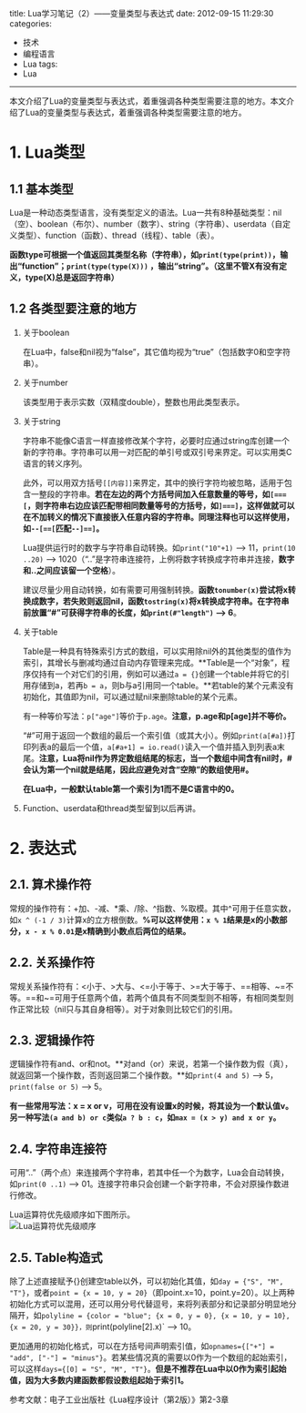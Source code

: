 title: Lua学习笔记（2）——变量类型与表达式
date: 2012-09-15 11:29:30
categories:
- 技术
- 编程语言
- Lua
tags:
- Lua
---
本文介绍了Lua的变量类型与表达式，着重强调各种类型需要注意的地方。本文介绍了Lua的变量类型与表达式，着重强调各种类型需要注意的地方。

<!-- more -->

# 1. Lua类型
## 1.1 基本类型

Lua是一种动态类型语言，没有类型定义的语法。Lua一共有8种基础类型：nil（空）、boolean（布尔）、number（数字）、string（字符串）、userdata（自定义类型）、function（函数）、thread（线程）、table（表）。

**函数type可根据一个值返回其类型名称（字符串），如`print(type(print))`，输出“function”；`print(type(type(X)))` ，输出“string”。（这里不管X有没有定义，type(X)总是返回字符串）**

## 1.2 各类型要注意的地方

1. 关于boolean

    在Lua中，false和nil视为“false”，其它值均视为“true”（包括数字0和空字符串）。

2. 关于number

    该类型用于表示实数（双精度double），整数也用此类型表示。

3. 关于string

    字符串不能像C语言一样直接修改某个字符，必要时应通过string库创建一个新的字符串。字符串可以用一对匹配的单引号或双引号来界定。可以实用类C语言的转义序列。

    此外，可以用双方括号`[[内容]]`来界定，其中的换行字符均被忽略，适用于包含一整段的字符串。**若在左边的两个方括号间加入任意数量的等号，如`[===[`，则字符串右边应该匹配带相同数量等号的方括号，如`]===]`，这样做就可以在不加转义的情况下直接嵌入任意内容的字符串。同理注释也可以这样使用，如`--[==[`匹配`--]==]`。**

    Lua提供运行时的数字与字符串自动转换。如`print("10"+1)` --> 11，`print(10 ..20)` --> 1020（“..”是字符串连接符，上例将数字转换成字符串并连接，**数字和..之间应该留一个空格**）。

    建议尽量少用自动转换，如有需要可用强制转换。**函数`tonumber(x)`尝试将x转换成数字，若失败则返回nil，函数`tostring(x)`将x转换成字符串。在字符串前放置“#”可获得字符串的长度，如`print(#"length")` --> 6**。

4. 关于table

    Table是一种具有特殊索引方式的数组，可以实用除nil外的其他类型的值作为索引，其增长与删减均通过自动内存管理来完成。**Table是一个“对象”，程序仅持有一个对它们的引用，例如可以通过`a = {}`创建一个table并将它的引用存储到a，若再`b = a`，则b与a引用同一个table。**若table的某个元素没有初始化，其值即为nil，可以通过赋nil来删除table的某个元素。

    有一种等价写法：`p["age"]`等价于`p.age`。**注意，p.age和p[age]并不等价。**

    “#”可用于返回一个数组的最后一个索引值（或其大小）。例如`print(a[#a])`打印列表a的最后一个值，`a[#a+1] = io.read()`读入一个值并插入到列表a末尾。**注意，Lua将nil作为界定数组结尾的标志，当一个数组中间含有nil时，#会认为第一个nil就是结尾，因此应避免对含“空隙”的数组使用#。**

    **在Lua中，一般默认table第一个索引为1而不是C语言中的0。**

5. Function、userdata和thread类型留到以后再讲。

# 2. 表达式
## 2.1. 算术操作符

常规的操作符有：+加、-减、\*乘、/除、^指数、%取模。其中^可用于任意实数，如`x ^ (-1 / 3)`计算x的立方根倒数。**%可以这样使用：`x % 1`结果是x的小数部分，`x - x % 0.01`是x精确到小数点后两位的结果。**

## 2.2. 关系操作符

常规关系操作符有：<小于、>大与、<=小于等于、>=大于等于、==相等、~=不等。==和~=可用于任意两个值，若两个值具有不同类型则不相等，有相同类型则作正常比较（nil只与其自身相等）。对于对象则比较它们的引用。

## 2.3. 逻辑操作符

逻辑操作符有and、or和not。**对and（or）来说，若第一个操作数为假（真），就返回第一个操作数，否则返回第二个操作数。**如`print(4 and 5)` --> 5，`print(false or 5)` --> 5。

**有一些常用写法：x = x or v，可用在没有设置x的时候，将其设为一个默认值v。另一种写法`(a and b) or c`类似`a ? b : c`，如`max = (x > y) and x or y`。**

## 2.4. 字符串连接符
可用“..”（两个点）来连接两个字符串，若其中任一个为数字，Lua会自动转换，如`print(0 ..1)` --> 01。连接字符串只会创建一个新字符串，不会对原操作数进行修改。

Lua运算符优先级顺序如下图所示。  
![Lua运算符优先级顺序](http://raytaylorlin-blog.qiniudn.com/image/lua/Lua%E8%BF%90%E7%AE%97%E7%AC%A6%E4%BC%98%E5%85%88%E7%BA%A7%E9%A1%BA%E5%BA%8F.jpg)

## 2.5. Table构造式

除了上述直接赋予{}创建空table以外，可以初始化其值，如`day = {"S", "M", "T"}`，或者`point = {x = 10, y = 20}`（即point.x=10，point.y=20）。以上两种初始化方式可以混用，还可以用分号代替逗号，来将列表部分和记录部分明显地分隔开，如`polyline = {color = "blue"; {x = 0, y = 0}, {x = 10, y = 10}, {x = 20, y = 30}}，则`print(polyline[2].x)` --> 10。

更加通用的初始化格式，可以在方括号间声明索引值，如`opnames={["+"] = "add", ["-"] = "minus"}`。若某些情况真的需要以0作为一个数组的起始索引，可以这样`days={[0] = "S", "M", "T"}`。**但是不推荐在Lua中以0作为索引起始值，因为大多数内建函数都假设数组起始于索引1。**

参考文献：电子工业出版社《Lua程序设计（第2版）》第2-3章
